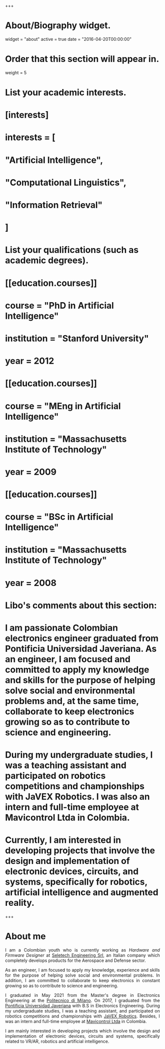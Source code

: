 +++
# About/Biography widget.
widget = "about"
active = true
date = "2016-04-20T00:00:00"

# Order that this section will appear in.
weight = 5

# List your academic interests.
# [interests]
#  interests = [
#    "Artificial Intelligence",
#    "Computational Linguistics",
#    "Information Retrieval"
#  ]

# List your qualifications (such as academic degrees).
# [[education.courses]]
#  course = "PhD in Artificial Intelligence"
#  institution = "Stanford University"
#  year = 2012

# [[education.courses]]
#  course = "MEng in Artificial Intelligence"
#  institution = "Massachusetts Institute of Technology"
#  year = 2009

# [[education.courses]]
#  course = "BSc in Artificial Intelligence"
#  institution = "Massachusetts Institute of Technology"
#  year = 2008

# Libo's comments about this section:
# I am passionate Colombian electronics engineer graduated from Pontificia Universidad Javeriana. As an  engineer, I am focused and committed to apply my knowledge and skills for the purpose of helping solve social and environmental problems and, at the same time, collaborate to keep electronics growing so as to contribute to science and engineering.
# During my undergraduate studies, I was a teaching assistant and participated on robotics competitions and championships with JaVEX Robotics. I was also an intern and full-time employee at Mavicontrol Ltda in Colombia.
# Currently, I am interested in developing projects that involve the design and implementation of electronic devices, circuits, and systems, specifically for robotics, artificial intelligence and augmented reality.

+++

# About me

<p align="justify">I am a Colombian youth who is currently working as <i>Hardware and Firmware Designer</i> at <a href="https://lnx.seletech.com/index.php/en/" target="_blank">Seletech Engineering Srl</a>, an Italian company which completely develops products for the Aerospace and Defense sector.

<p align="justify">As an engineer, I am focused to apply my knowledge, experience and skills for the purpose of helping solve social and environmental problems. In addition, I am committed to collaborate to keep electronics in constant growing so as to contribute to science and engineering.</p>

<p align="justify">I graduated in May 2021 from the Master's degree in Electronics Engineering at the <a href="https://www.polimi.it/" target="_blank">Politecnico di Milano</a>. On 2017, I graduated from the <a href="http://www.javeriana.edu.co/" target="_blank">Pontificia Universidad Javeriana</a> with B.S in Electronics Engineering. During my undergraduate studies, I was a teaching assistant, and participated on robotics competitions and championships with <a href="https://javexpuj.wixsite.com/javexpuj" target="_blank">JaVEX Robotics</a>. Besides, I was an intern and full-time employee at <a href="https://www.mavicontrol.com/" target="_blank">Mavicontrol Ltda</a> in Colombia.</p>

<p align="justify">I am mainly interested in developing projects which involve the design and implementation of electronic devices, circuits and systems, specifically related to VR/AR, robotics and artificial intelligence.</p>
